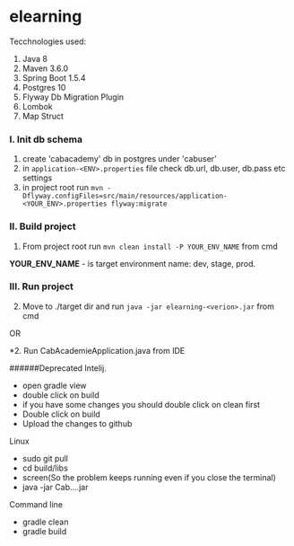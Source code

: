 # elearning  

Tecchnologies used:
1. Java 8
2. Maven 3.6.0
3. Spring Boot 1.5.4
4. Postgres 10
5. Flyway Db Migration Plugin
6. Lombok
7. Map Struct 

### I. Init db schema
1. create 'cabacademy' db in postgres under 'cabuser'
2. in `application-<ENV>.properties` file check db.url, db.user, db.pass etc settings
3. in project root run `mvn -Dflyway.configFiles=src/main/resources/application-<YOUR_ENV>.properties flyway:migrate`

### II. Build project

1. From project root run `mvn clean install -P YOUR_ENV_NAME` from cmd

**YOUR_ENV_NAME**  - is target environment name: dev, stage, prod.

### III. Run project

2. Move to ./target dir and run `java -jar elearning-<verion>.jar` from cmd

OR

*2. Run CabAcademieApplication.java from IDE

######Deprecated
Intelij.
- open gradle view
- double click on build
- if you have some changes you should double click on clean first
- Double click on build
- Upload the changes to github

Linux
- sudo git pull
- cd build/libs
- screen(So the problem keeps running even if you close the terminal)
- java -jar Cab....jar


Command line
- gradle clean
- gradle build

